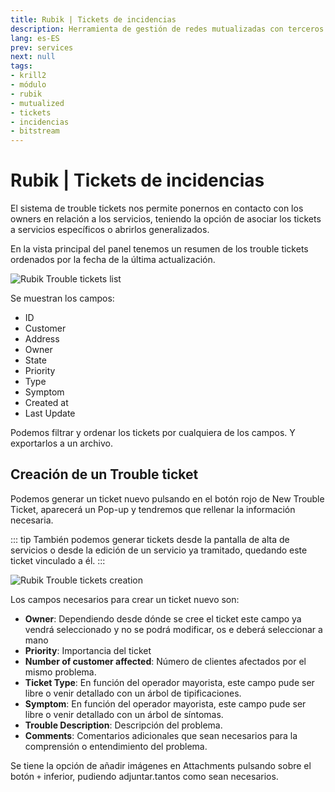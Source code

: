 ```yaml
---
title: Rubik | Tickets de incidencias
description: Herramienta de gestión de redes mutualizadas con terceros.
lang: es-ES
prev: services
next: null
tags:
- krill2
- módulo
- rubik
- mutualized
- tickets
- incidencias
- bitstream
---
```

# Rubik | Tickets de incidencias

El sistema de trouble tickets nos permite ponernos en contacto con los owners en relación a los servicios, teniendo la opción de asociar los tickets a servicios específicos o abrirlos generalizados.

En la vista principal del panel tenemos un resumen de los trouble tickets ordenados por la fecha de la última actualización. 

![Rubik Trouble tickets list](@images/krill2/rubik/0201.png)

Se muestran los campos:

- ID
- Customer
- Address
- Owner
- State
- Priority
- Type
- Symptom
- Created at
- Last Update

Podemos filtrar y ordenar los tickets por cualquiera de los campos. Y exportarlos a un archivo.

## Creación de un Trouble ticket

Podemos generar un ticket nuevo pulsando en el botón rojo de New Trouble Ticket, aparecerá un Pop-up y tendremos que rellenar la información necesaria.

::: tip
También podemos generar tickets desde la pantalla de alta de servicios o desde la edición de un servicio ya tramitado, quedando este ticket vinculado a él.
:::

![Rubik Trouble tickets creation](@images/krill2/rubik/0202.png)

Los campos necesarios para crear un ticket nuevo son: 

- **Owner**: Dependiendo desde dónde se cree el ticket este campo ya vendrá seleccionado y no se podrá modificar, os e deberá seleccionar a mano
- **Priority**: Importancia del ticket
- **Number of customer affected**: Número de clientes afectados por el mismo problema.
- **Ticket Type**: En función del operador mayorista, este campo pude ser libre o venir detallado con un árbol de tipificaciones.
- **Symptom**: En función del operador mayorista, este campo pude ser libre o venir detallado con un árbol de síntomas.
- **Trouble Description**: Descripción del problema.
- **Comments**: Comentarios adicionales que sean necesarios para la comprensión o entendimiento del problema.

Se tiene la opción de añadir imágenes en Attachments pulsando sobre el botón `+` inferior, pudiendo adjuntar.tantos como sean necesarios.
